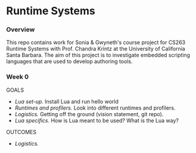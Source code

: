 # Runtime Systems

### Overview

This repo contains work for Sonia & Gwyneth's course project for CS263 Runtime Systems with Prof. Chandra Krintz at the University of California Santa Barbara. The aim of this project is to investigate embedded scripting languages that are used to develop authoring tools.

### Week 0

GOALS

- *Lua set-up.* Install Lua and run hello world
- *Runtimes and profilers.* Look into different runtimes and profilers.
- *Logistics.* Getting off the ground (vision statement, git repo).
- *Lua specifics.* How is Lua meant to be used? What is the Lua way?

OUTCOMES

- *Logistics.*
